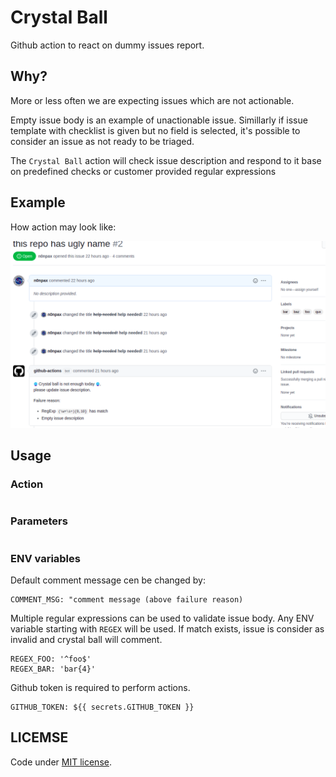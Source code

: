 # Crystal Ball

Github action to react on dummy issues report.

## Why?

More or less often we are expecting issues which are not actionable.

Empty issue body is an example of unactionable issue.
Simillarly if issue template with checklist is given but no field is selected, it's possible to consider an issue as not ready to be triaged.

The `Crystal Ball` action will check issue description and respond to it base on predefined checks or customer provided regular expressions

## Example

How action may look like:

![alt text](assets/example.png "example")

## Usage

### Action

```yaml

```

### Parameters

```yaml

```

### ENV variables

Default comment message cen be changed by:
```
COMMENT_MSG: "comment message (above failure reason)
```
Multiple regular expressions can be used to validate issue body. Any ENV variable starting with `REGEX` will be used. If match exists, issue is consider as invalid and crystal ball will comment.
```
REGEX_FOO: '^foo$'
REGEX_BAR: 'bar{4}'
```
Github token is required to perform actions.
```
GITHUB_TOKEN: ${{ secrets.GITHUB_TOKEN }}
```

## LICEMSE

Code under [MIT license](https://opensource.org/licenses/MIT).
